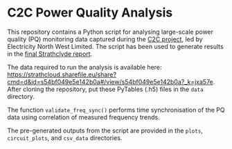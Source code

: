 # C2C Power Quality Analysis

This repository contains a Python script for analysing large-scale power quality (PQ) monitoring data captured during the [C2C project](http://www.enwl.co.uk/c2c), led by Electricity North West Limited. The script has been used to generate results in the [final Strathclyde report](http://strathprints.strath.ac.uk/54345/8/Blair_Booth_2014_Analysis_of_the_technical_performance_of_C2C_operation.pdf).

The data required to run the analysis is available here: https://strathcloud.sharefile.eu/share?cmd=d&id=s54bf049e5e142b0a#/view/s54bf049e5e142b0a?_k=jxa57e. After cloning the repository, put these PyTables (.h5) files in the `data` directory.

The function `validate_freq_sync()` performs time synchronisation of the PQ data using correlation of measured frequency trends.

The pre-generated outputs from the script are provided in the `plots`, `circuit_plots`, and `csv_data` directories.

